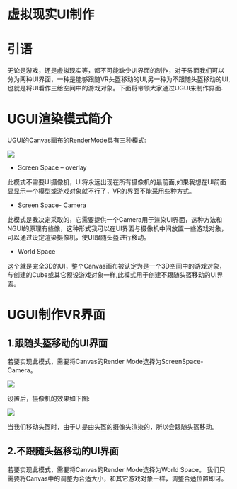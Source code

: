 # 虚拟现实UI制作

# 引语

无论是游戏，还是虚拟现实等，都不可能缺少UI界面的制作，对于界面我们可以分为两种UI界面，一种是能够跟随VR头盔移动的UI,另一种为不跟随头盔移动的UI,也就是将UI看作三给空间中的游戏对象。下面将带领大家通过UGUI来制作界面.

# UGUI渲染模式简介

UGUI的Canvas画布的RenderMode具有三种模式:

![](https://nts.newbieol.com/static/k25/04_%E8%99%9A%E6%8B%9F%E7%8E%B0%E5%AE%9E%E5%BC%80%E5%8F%91/03_%E8%99%9A%E6%8B%9F%E7%8E%B0%E5%AE%9EUI%E5%88%B6%E4%BD%9C/images/20161101215551.jpg)

* Screen Space – overlay

此模式不需要UI摄像机，UI将永远出现在所有摄像机的最前面,如果我想在UI前面显显示一个模型或游戏对象就不行了，VR的界面不能采用些种方式。

* Screen Space- Camera

此模式是我决定采取的，它需要提供一个Camera用于渲染UI界面，这种方法和NGUI的原理有些像，这种形式我可以在UI界面与摄像机中间放置一些游戏对象，可以通过设定渲染摄像机，使UI跟随头盔进行移动。

* World Space

这个就是完全3D的UI，整个Canvas画布被认定为是一个3D空间中的游戏对象，与创建的Cube或其它预设游戏对象一样,此模式用于创建不跟随头盔移动的UI界面。

# UGUI制作VR界面

## 1.跟随头盔移动的UI界面

若要实现此模式，需要将Canvas的Render Mode选择为ScreenSpace-Camera。

![](https://nts.newbieol.com/static/k25/04_%E8%99%9A%E6%8B%9F%E7%8E%B0%E5%AE%9E%E5%BC%80%E5%8F%91/03_%E8%99%9A%E6%8B%9F%E7%8E%B0%E5%AE%9EUI%E5%88%B6%E4%BD%9C/images/20161101222310.jpg)

设置后，摄像机的效果如下图:

![](https://nts.newbieol.com/static/k25/04_%E8%99%9A%E6%8B%9F%E7%8E%B0%E5%AE%9E%E5%BC%80%E5%8F%91/03_%E8%99%9A%E6%8B%9F%E7%8E%B0%E5%AE%9EUI%E5%88%B6%E4%BD%9C/images/20161101222617.jpg)

当我们移动头盔时，由于UI是由头盔的摄像头渲染的，所以会跟随头盔移动。

## 2.不跟随头盔移动的UI界面

若要实现此模式，需要将Canvas的Render Mode选择为World Space。
我们只需要将Canvas中的调整为合适大小，和其它游戏对象一样，调整合适位置即可。















